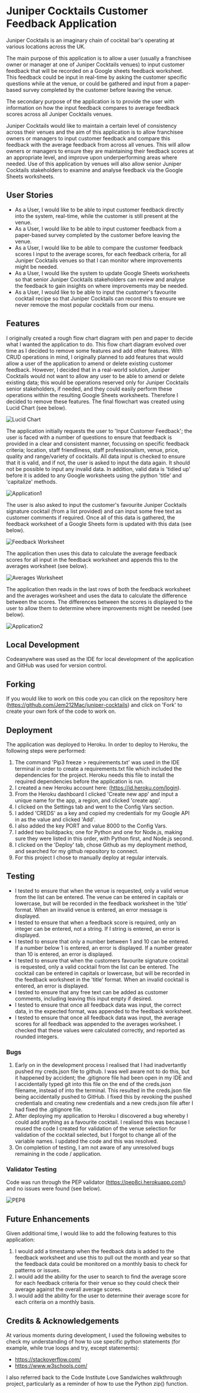 # Juniper Cocktails Customer Feedback Application

Juniper Cocktails is an imaginary chain of cocktail bar's operating at various locations across the UK.

The main purpose of this application is to allow a user (usually a franchisee owner or manager at one of Juniper Cocktails venues) to input customer feedback that will be recorded on a Google sheets feedback worksheet.  This feedback could be input in real-time by asking the customer specific questions while at the venue, or could be gathered and input from a paper-based survey completed by the customer before leaving the venue.

The secondary purpose of the application is to provide the user with information on how the input feedback compares to average feedback scores across all Juniper Cocktails venues.

Juniper Cocktails would like to maintain a certain level of consistency across their venues and the aim of this application is to allow franchisee owners or managers to input customer feedback and compare this feedback with the average feedback from across all venues.  This will allow owners or managers to ensure they are maintaining their feedback scores at an appropriate level, and improve upon underperforming areas where needed.  Use of this application by venues will also allow senior Juniper Cocktails stakeholders to examine and analyse feedback via the Google Sheets worksheets.


## User Stories

* As a User, I would like to be able to input customer feedback directly into the system, real-time, while the customer is still present at the venue.
* As a User, I would like to be able to input customer feedback from a paper-based survey completed by the customer before leaving the venue.
* As a User, I would like to be able to compare the customer feedback scores I input to the average scores, for each feedback criteria, for all Juniper Cocktails venues so that I can monitor where improvements might be needed.
* As a User, I would like the system to update Google Sheets worksheets so that senior Juniper Cocktails stakeholders can review and analyse the feedback to gain insights on where improvements may be needed.
* As a User, I would like to be able to input the customer's favourite cocktail recipe so that Juniper Cocktails can record this to ensure we never remove the most popular cocktails from our menu.


## Features

I originally created a rough flow chart diagram with pen and paper to decide what I wanted the application to do.  This flow chart diagram evolved over time as I decided to remove some features and add other features.  With CRUD operations in mind, I originally planned to add features that would allow a user of the application to amend or delete existing customer feedback.  However, I decided that in a real-world solution, Juniper Cocktails would not want to allow any user to be able to amend or delete existing data; this would be operations reserved only for Juniper Cocktails senior stakeholders, if needed, and they could easily perform these operations within the resulting Google Sheets worksheets.  Therefore I decided to remove these features.  The final flowchart was created using Lucid Chart (see below).


![Lucid Chart](documentation/Lucid%20Chart.png)


The application initially requests the user to 'Input Customer Feedback'; the user is faced with a number of questions to ensure that feedback is provided in a clear and consistent manner, focussing on specific feedback criteria; location, staff friendliness, staff professionalism, venue, price, quality and range/variety of cocktails. All data input is checked to ensure that it is valid, and if not, the user is asked to input the data again.  It should not be possible to input any invalid data.  In addition, valid data is 'tidied up' before it is added to any Google worksheets using the python 'title' and 'capitalize' methods. 


![Application1](documentation/Application%201.png)


The user is also asked to input the customer's favourite Juniper Cocktails signature cocktail (from a list provided) and can input some free text as customer comments if required.  Once all of this data is gathered, the feedback worksheet of a Google Sheets form is updated with this data (see below).


![Feedback Worksheet](documentation/Feedback%20Worksheet.png)


The application then uses this data to calculate the average feedback scores for all input in the feedback worksheet and appends this to the averages worksheet (see below).


![Averages Worksheet](documentation/Averages%20Worksheet.png)


The application then reads in the last rows of both the feedback worksheet and the averages worksheet and uses the data to calculate the difference between the scores.  The differences between the scores is displayed to the user to allow them to determine where improvements might be needed (see below).


![Application2](documentation/Application%202.png)


## Local Development
Codeanywhere was used as the IDE for local development of the application and GitHub was used for version control.


## Forking

If you would like to work on this code you can click on the repository here (https://github.com/Jem212Mac/juniper-cocktails) and click on 'Fork' to create your own fork of the code to work on.


## Deployment

The application was deployed to Heroku.  In order to deploy to Heroku, the following steps were performed:

1. The command 'Pip3 freeze > requirements.txt' was used in the IDE terminal in order to create a requirements.txt file which included the dependencies for the project.  Heroku needs this file to install the required dependencies before the application is run.
2. I created a new Heroku account here: (https://id.heroku.com/login).
3. From the Heroku dashboard I clicked 'Create new app' and input a unique name for the app, a region, and clicked 'create app'.
4. I clicked on the Settings tab and went to the Config Vars section.
5. I added 'CREDS' as a key and copied my credentials for my Google API in as the value and clicked 'Add'.
6. I also added the key PORT and value 8000 to the Config Vars.
7. I added two buildpacks; one for Python and one for Node.js, making sure they were listed in this order, with Python first, and Node.js second.
8. I clicked on the 'Deploy' tab, chose Github as my deployment method, and searched for my github repository to connect.
9. For this project I chose to manually deploy at regular intervals.


## Testing  

* I tested to ensure that when the venue is requested, only a valid venue from the list can be entered.  The venue can be entered in capitals or lowercase, but will be recorded in the feedback worksheet in the 'title' format.  When an invalid venue is entered, an error message is displayed.
* I tested to ensure that when a feedback score is required, only an integer can be entered, not a string.  If I string is entered, an error is displayed.
* I tested to ensure that only a number between 1 and 10 can be entered.  If a number below 1 is entered, an error is displayed.  If a number greater than 10 is entered, an error is displayed.
* I tested to ensure that when the customers favourite signature cocktail is requested, only a valid cocktail from the list can be entered.  The cocktail can be entered in capitals or lowercase, but will be recorded in the feedback worksheet in the 'title' format.  When an invalid cocktail is entered, an error is displayed.
* I tested to ensure that any free text can be added as customer comments, including leaving this input empty if desired.
* I tested to ensure that once all feedback data was input, the correct data, in the expected format, was appended to the feedback worksheet.
* I tested to ensure that once all feedback data was input, the average scores for all feedback was appended to the averages worksheet.  I checked that these values were calculated correctly, and reported as rounded integers.


### Bugs

1. Early on in the development process I realised that I had inadvertantly pushed my creds.json file to github.  I was well aware not to do this, but it happened by accident; the .gitignore file had been open in my IDE and I accidentally typed git into this file on the end of the creds.json filename, instead of into the terminal.  This resulted in the creds.json file being accidentally pushed to GitHub.  I fixed this by revoking the pushed credentials and creating new credentials and a new creds.json file after I had fixed the .gitignore file.
2. After deploying my application to Heroku I discovered a bug whereby I could add anything as a favourite cocktail.  I realised this was because I reused the code I created for validation of the venue selection for validation of the cocktail selected, but I forgot to change all of the variable names.  I updated the code and this was resolved.
3. On completion of testing, I am not aware of any unresolved bugs remaining in the code / application. 


### Validator Testing

Code was run through the PEP validator (https://pep8ci.herokuapp.com/) and no issues were found (see below).


![PEP8](documentation/PEP8.png)


## Future Enhancements

Given additional time, I would like to add the following features to this application:

1. I would add a timestamp when the feedback data is added to the feedback worksheet and use this to pull out the month and year so that the feedback data could be monitored on a monthly basis to check for patterns or issues.
2. I would add the ability for the user to search to find the average score for each feedback criteria for their venue so they could check their average against the overall average scores.
3. I would add the ability for the user to determine their average score for each criteria on a monthly basis.

## Credits & Acknowledgements

At various moments during development, I used the following websites to check my understanding of how to use specific python statements (for example, while true loops and try, except statements):

* https://stackoverflow.com/
* https://www.w3schools.com/

I also referred back to the Code Institute Love Sandwiches walkthrough project, particularly as a reminder of how to use the Python zip() function.

